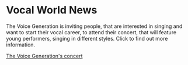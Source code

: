 <h1>Vocal World News</h1>
The Voice Generation is inviting people, that are interested in singing and want to start their vocal career, to attend their concert, that will feature young performers, singing in different styles. Click to find out more information.

<p><a href="/Basic Web Design/Aryana Sotty assignement.html" target="self">The Voice Generation's concert</p>
